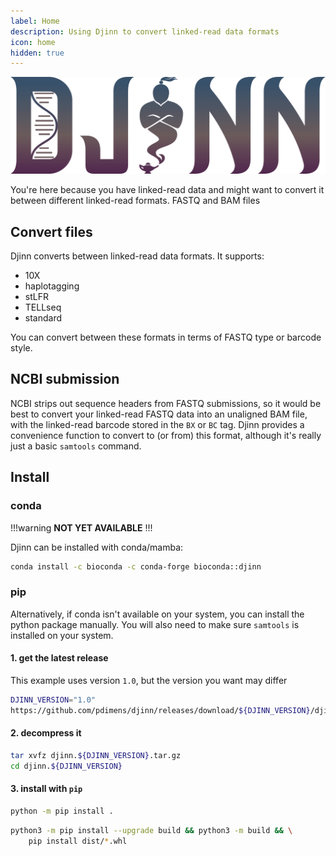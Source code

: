 ```yaml
---
label: Home
description: Using Djinn to convert linked-read data formats
icon: home
hidden: true
---
```


<img src="static/djinn.png" width="600">

You're here because you have linked-read data and might want to convert it between different linked-read formats. FASTQ and BAM files

## Convert files
Djinn converts between linked-read data formats. It supports:
- 10X
- haplotagging
- stLFR
- TELLseq
- standard

You can convert between these formats in terms of FASTQ type or barcode style.

## NCBI submission
NCBI strips out sequence headers from FASTQ submissions, so it would be best to convert your linked-read
FASTQ data into an unaligned BAM file, with the linked-read barcode stored in the `BX` or `BC` tag.
Djinn provides a convenience function to convert to (or from) this format, although it's really just
a basic `samtools` command.


## Install
### conda
!!!warning
**NOT YET AVAILABLE**
!!!

Djinn can be installed with conda/mamba:
```bash
conda install -c bioconda -c conda-forge bioconda::djinn
```


### pip
Alternatively, if conda isn't available on your system, you can
install the python package manually. You will also need to make sure `samtools` is installed on your system.
#### 1. get the latest release
This example uses version `1.0`, but the version you want may differ
```bash
DJINN_VERSION="1.0"
https://github.com/pdimens/djinn/releases/download/${DJINN_VERSION}/djinn.${DJINN_VERSION}.tar.gz
```

#### 2. decompress it
```bash
tar xvfz djinn.${DJINN_VERSION}.tar.gz
cd djinn.${DJINN_VERSION}
```

#### 3. install with `pip`
```bash
python -m pip install .
```

```bash in the event the installation wont work, try this
python3 -m pip install --upgrade build && python3 -m build && \
    pip install dist/*.whl
```
